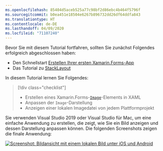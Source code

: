 ```yaml
---
ms.openlocfilehash: 85404d5aceb525a77c98bf2d86ebc4b464f5796f
ms.sourcegitcommit: b0ea451e18504e6267b896732dd26df64ddfa843
ms.translationtype: HT
ms.contentlocale: de-DE
ms.lasthandoff: 04/09/2020
ms.locfileid: "71107240"
---
```

Bevor Sie mit diesem Tutorial fortfahren, sollten Sie zunächst Folgendes erfolgreich abgeschlossen haben:

- Den Schnellstart [Erstellen Ihrer ersten Xamarin.Forms-App](~/get-started/first-app/index.md)
- Das Tutorial zu [StackLayout](~/get-started/tutorials/stacklayout/index.yml)

In diesem Tutorial lernen Sie Folgendes:

> [!div class="checklist"]
>
> - Erstellen eines Xamarin.Forms-[`Image`](xref:Xamarin.Forms.Image)-Elements in XAML
> - Anpassen der `Image`-Darstellung
> - Anzeigen einer lokalen Imagedatei von jedem Plattformprojekt

Sie verwenden Visual Studio 2019 oder Visual Studio für Mac, um eine einfache Anwendung zu erstellen, die zeigt, wie Sie ein Bild anzeigen und dessen Darstellung anpassen können. Die folgenden Screenshots zeigen die finale Anwendung:

[![Screenshot: Bildansicht mit einem lokalen Bild unter iOS und Android](../images/local-file.png "Bildansicht mit einem lokalen Bild")](../images/local-file-large.png#lightbox "Bildansicht mit einem lokalen Bild")
